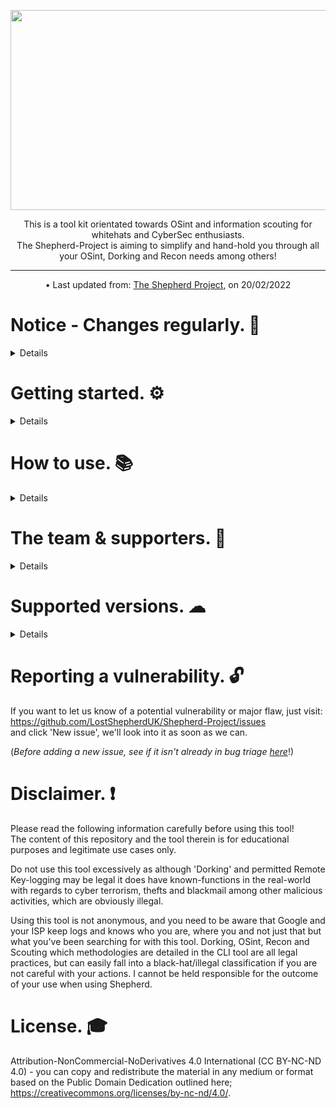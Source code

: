 <!-- Configuration -->
<body>
<!-- Header -->
<head>
  <p align="center">
    <img src="https://github.com/LostShepherdUK/Shepherd-Project/blob/gh-pages/Gallery/HeadsShrink.png?raw=true" width="850" height="320" /></p>
</head>


<!-- Informational -->
   <p align="center">
This is a tool kit orientated towards OSint and information scouting for whitehats and CyberSec enthusiasts.<br>
  The Shepherd-Project is aiming to simplify and hand-hold you through all your OSint, Dorking and Recon needs among others!<br></p></body>

<!-- Divider -->
  <p align="center">
  <hr>

<!-- Status -->
  <p align="center">
• Last updated from: <a href="https://lostshepherduk.github.io/Shepherd-Project">The Shepherd Project</a>, on 20/02/2022</p>

<!-- Notice -->
# Notice - Changes regularly. 📰<br>
<details>
You can now visit our GitHub pages link <a href="https://lostshepherduk.github.io/Shepherd-Project/">here</a>.
</details>

<!-- Getting started -->
# Getting started. ⚙<br>
<details>
It cannot be easier to get going, just follow the steps below!<br>

**Setup | Linux.** <br>
Lorem ipsum dolor sit amet, consectetur adipiscing elit. Vivamus accumsan purus sed nisi commodo convallis. Nunc viverra congue tellus, eget varius libero elementum eget. <br>


**Additional configuration.** <br>
Lorem ipsum dolor sit amet, consectetur adipiscing elit. Vivamus accumsan purus sed nisi commodo convallis. Nunc viverra congue tellus, eget varius libero elementum eget. 
</details>

<!-- How to use -->
# How to use. 📚<br>
<details>
Lorem ipsum dolor sit amet, consectetur adipiscing elit. Vivamus accumsan purus sed nisi commodo convallis. Nunc viverra congue tellus, eget varius libero elementum eget. 
</details>

<!-- The team & supporters -->
# The team & supporters. 👥<br>
<details>
Shepherd | Lead & Developer | https://github.com/LostShepherdUK <br>
Mason | Supporting Developer | https://github.com/Elitesnts <br>
Cythes | Supporting Developer | https://github.com/CythesOut <br>
SAINTS | Bug Testing | https://discord.com/invite/jpHrWjWeWS <br>
Askeron | Hosting both kayr & kce | https://www.askeron.uk <br>
</details>

<!-- Supported versions -->
# Supported versions. ☁<br>
<details>
Below you'll find advice for which versions we're still able to provide support for! <br>

| Version | Supported          |
| ------- | ------------------ |
| 2.x.x   | :white_check_mark: |
| 1.x.x   | :white_check_mark: |
</details>

<!-- Reporting a vulnerablity -->
# Reporting a vulnerability. 🔓<br>
If you want to let us know of a potential vulnerability or major flaw, just visit: <br>
https://github.com/LostShepherdUK/Shepherd-Project/issues <br>
and click 'New issue', we'll look into it as soon as we can.

(<i>Before adding a new issue, see if it isn't already in bug triage <a href="https://github.com/LostShepherdUK/Shepherd-Project/projects/2">here</a></i>!)

<!-- Disclaimer -->
# Disclaimer. ❗<br>
Please read the following information carefully before using this tool!<br>
The content of this repository and the tool therein is for educational purposes and legitimate use cases only.<br>

Do not use this tool excessively as although 'Dorking' and permitted Remote Key-logging may be legal it does have known-functions in the real-world<br>
with regards to cyber terrorism, thefts and blackmail among other malicious activities, which are obviously illegal.<br>

Using this tool is not anonymous, and you need to be aware that Google and your ISP keep logs and knows who you are, where you and not just that but what you've been searching for with this tool.  Dorking, OSint, Recon and Scouting which methodologies are detailed in the CLI tool are all legal practices, but can easily fall into a black-hat/illegal classification if you are not careful with your actions.  I cannot be held responsible for the outcome of your use when using Shepherd.<br>

<!-- License -->
# License. 🎓<br>
Attribution-NonCommercial-NoDerivatives 4.0 International (CC BY-NC-ND 4.0) - you can copy and redistribute the material in any medium or format based on the Public Domain Dedication outlined here; https://creativecommons.org/licenses/by-nc-nd/4.0/.

